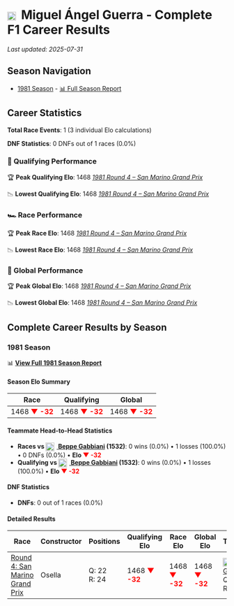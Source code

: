 # <img src="https://upload.wikimedia.org/wikipedia/commons/1/1a/Flag_of_Argentina.svg" alt="Argentina" width="20" height="auto" style="vertical-align: middle; margin-right: 5px;" onerror="this.outerHTML='🇦🇷'; this.style.marginRight='5px';"/> Miguel Ángel Guerra - Complete F1 Career Results

*Last updated: 2025-07-31*

## Season Navigation

- [1981 Season](#1981-season) - [📊 Full Season Report](../seasons/1981-season-report)

## Career Statistics

**Total Race Events**: 1 (3 individual Elo calculations)

**DNF Statistics**: 0 DNFs out of 1 races (0.0%)

### 🏁 Qualifying Performance

🏆 **Peak Qualifying Elo**: 1468
   *[1981 Round 4 – San Marino Grand Prix](../seasons/1981-season-report#round-4-san-marino-grand-prix)*

📉 **Lowest Qualifying Elo**: 1468
   *[1981 Round 4 – San Marino Grand Prix](../seasons/1981-season-report#round-4-san-marino-grand-prix)*

### 🏎️ Race Performance

🏆 **Peak Race Elo**: 1468
   *[1981 Round 4 – San Marino Grand Prix](../seasons/1981-season-report#round-4-san-marino-grand-prix)*

📉 **Lowest Race Elo**: 1468
   *[1981 Round 4 – San Marino Grand Prix](../seasons/1981-season-report#round-4-san-marino-grand-prix)*

### 🌟 Global Performance

🏆 **Peak Global Elo**: 1468
   *[1981 Round 4 – San Marino Grand Prix](../seasons/1981-season-report#round-4-san-marino-grand-prix)*

📉 **Lowest Global Elo**: 1468
   *[1981 Round 4 – San Marino Grand Prix](../seasons/1981-season-report#round-4-san-marino-grand-prix)*


## Complete Career Results by Season

### 1981 Season

📊 **[View Full 1981 Season Report](../seasons/1981-season-report)**

#### Season Elo Summary

| Race | Qualifying | Global |
|------|------------|--------|
| 1468 **<span style="color: red;">▼ -32</span>** | 1468 **<span style="color: red;">▼ -32</span>** | 1468 **<span style="color: red;">▼ -32</span>** |

#### Teammate Head-to-Head Statistics

- **Races vs [<img src="https://upload.wikimedia.org/wikipedia/commons/0/03/Flag_of_Italy.svg" alt="Italy" width="20" height="auto" style="vertical-align: middle; margin-right: 5px;" onerror="this.outerHTML='🇮🇹'; this.style.marginRight='5px';"/> Beppe Gabbiani](beppe-gabbiani) (1532)**: 0 wins (0.0%) • 1 losses (100.0%) • 0 DNFs (0.0%) • **Elo **<span style="color: red;">▼ -32</span>****
- **Qualifying vs [<img src="https://upload.wikimedia.org/wikipedia/commons/0/03/Flag_of_Italy.svg" alt="Italy" width="20" height="auto" style="vertical-align: middle; margin-right: 5px;" onerror="this.outerHTML='🇮🇹'; this.style.marginRight='5px';"/> Beppe Gabbiani](beppe-gabbiani) (1532)**: 0 wins (0.0%) • 1 losses (100.0%) • **Elo <span style="color: red;">▼ -32</span>**


#### DNF Statistics

- **DNFs**: 0 out of 1 races (0.0%)

#### Detailed Results

| Race | Constructor | Positions | Qualifying Elo | Race Elo | Global Elo | Teammate |
|------|-------------|-----------|----------------|----------|------------|----------|
| [Round 4: San Marino Grand Prix](../seasons/1981-season-report#round-4-san-marino-grand-prix) | Osella | Q: 22<br/>R: 24 | 1468 **<span style="color: red;">▼ -32</span>** | 1468 **<span style="color: red;">▼ -32</span>** | 1468 **<span style="color: red;">▼ -32</span>** | [<img src="https://upload.wikimedia.org/wikipedia/commons/0/03/Flag_of_Italy.svg" alt="Italy" width="20" height="auto" style="vertical-align: middle; margin-right: 5px;" onerror="this.outerHTML='🇮🇹'; this.style.marginRight='5px';"/> Beppe Gabbiani](beppe-gabbiani)<br/>Q: 20<br/>R: 17 |

